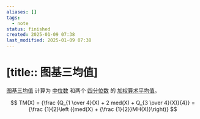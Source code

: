 ```yaml
---
aliases: []
tags:
  - note
status: finished
created: 2025-01-09 07:38
last_modified: 2025-01-09 07:38
---
```


# [title:: 图基三均值]

[图基三均值](../concepts/trimean.md) 计算为 [中位数](../concepts/median.md) 和两个 [四分位数](../concepts/quartile.md) 的 [加权算术平均值](../concepts/weighted_arithmetic_mean.md)。

$$
TM(X) = {\frac {Q_{1 \over 4}(X) + 2 med(X) + Q_{3 \over 4}(X)}{4}} = {\frac {1}{2}\left ({med(X) + {\frac {1}{2}}MH(X)}\right)}
$$
